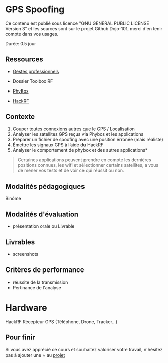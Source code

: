 # GPS Spoofing

Ce contenu est publié sous licence "GNU GENERAL PUBLIC LICENSE Version 3" et les sources sont sur le projet Github Dojo-101, merci d'en tenir compte dans vos usages.

Durée: 0.5 jour

## Ressources


* [Gestes professionnels](https://github.com/Aif4thah/Dojo-101)

* Dossier Toolbox RF

* [PhyBox](https://phyphox.org/)

* [HackRF](https://greatscottgadgets.com/hackrf/one/)

## Contexte

1. Couper toutes connexions autres que le GPS / Localisation
2. Analyser les satellites GPS reçus via Phybos et les applications
3. Préparer un fichier de spoofing avec une position érronée (mais réaliste)
4. Émettre les signaux GPS à l’aide du HackRF
5. Analyser le comportement de phybox et des autres applications*

> Certaines applications peuvent prendre en compte les dernières positions connues, les wifi et sélectionner certains satellites, a vous de mener vos tests et de voir ce qui réussit ou non.

## Modalités pédagogiques

Binôme

## Modalités d'évaluation

* présentation orale ou Livrable

## Livrables

* screenshots

## Critères de performance

* réussite de la transmission
* Pertinance de l'analyse

# Hardware

HackRF
Récepteur GPS (Téléphone, Drone, Tracker…)


## Pour finir

Si vous avez apprécié ce cours et souhaitez valoriser votre travail, n'hésitez pas à ajouter une ⭐ au [projet](https://github.com/Aif4thah/Dojo-101)
